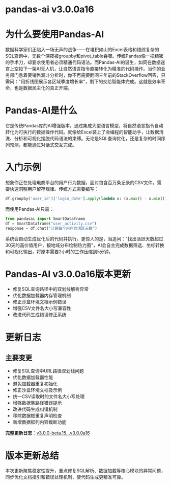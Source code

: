 # pandas-ai v3.0.0a16
# 为什么要使用Pandas-AI
数据科学家们正陷入一场无声的战争——在堆积如山的Excel表格和错综复杂的SQL查询中，无数个深夜被groupby和pivot_table吞噬。传统Pandas像一把精密的手术刀，却要求使用者必须精通代码语法。而Pandas-AI的诞生，如同在数据迷宫上空投下一架AI无人机，让自然语言指令直接转化为精准的代码操作。当你的业务部门急着要销售漏斗分析时，你不再需要翻阅三年前的StackOverflow回答，只需问："用折线图展示各区域季度增长率"，剩下的交给智能体完成。这就是效率革命，也是数据民主化的真正开端。

# Pandas-AI是什么
它是传统Pandas库的AI增强版本，通过集成大型语言模型，将自然语言指令自动转化为可执行的数据操作代码。就像给Excel装上了会编程的智能助手，让数据清洗、分析和可视化摆脱代码语法的束缚。无论是SQL查询优化，还是复杂的时间序列预测，都能通过对话式交互完成。

# 入门示例
想象你正在处理电商平台的用户行为数据，面对包含百万条记录的CSV文件，需要快速洞察用户留存规律。传统方式需要编写：
```python
df.groupby('user_id')['login_date'].apply(lambda x: (x.max() - x.min()).days)
```
而使用Pandas-AI只需：
```python
from pandasai import SmartDataframe
df = SmartDataframe("user_activity.csv")
response = df.chat("计算每个用户的活跃天数")
```
系统会自动生成优化后的代码并执行。更惊人的是，当追问："找出活跃天数超过30天的高价值用户，按地域分布绘制热力图"，AI会自主完成数据筛选、坐标转换和可视化输出，将原本需要2小时的工作压缩到5分钟。

# Pandas-AI v3.0.0a16版本更新
- 修复SQL查询路径中的双划线解析异常
- 优化数据加载器内存管理机制
- 修正沙盒环境文档示例错误
- 增强CSV文件名大小写兼容性
- 改进代码生成错误修正系统

# 更新日志
## 主要变更
- 修复SQL查询中URL路径双划线问题
- 优化数据加载器性能
- 避免加载器重复初始化
- 修正沙盒环境文档及示例
- 统一CSV读取时的文件名大小写处理
- 增强数据集路径错误提示
- 改进代码生成纠错机制
- 移除数据框重复声明检查
- 新增数据框列内容截断功能

**完整更新日志**：[v3.0.0-beta.15...v3.0.0a16](https://github.com/sinaptik-ai/pandas-ai/compare/v3.0.0-beta.15...v3.0.0a16)

# 版本更新总结
本次更新聚焦稳定性提升，重点修复SQL解析、数据加载等核心模块的异常问题，同步优化文档指引和错误处理机制，使代码生成更精准可靠。